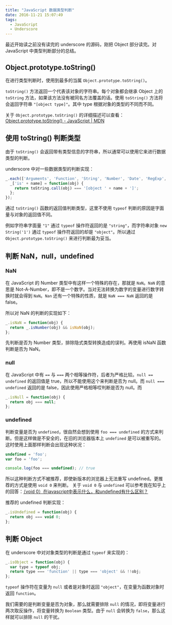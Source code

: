 ```yaml
---
title: "JavaScript 数据类型判断"
date: 2016-11-21 15:07:49
tags:
  - JavaScript
  - Underscore
---
```

最近开始读之前没有读完的 underscore 的源码，刚把 Object 部分读完。对 JavaScript 中类型判断部分的总结。

## Object.prototype.toString()
在进行类型判断时，使用到最多的当属 `Object.prototype.toString()`。

`toString()` 方法返回一个代表该对象的字符串。每个对象都会继承 Object 上的 `toString` 方法，如果该方法没有被同名方法覆盖的话。使用 `toString()` 方法将会返回字符串 `"[object type]"`。其中 type 根据对象的类型的不同而不同。

关于 `Object.prototype.toString()` 的详细描述可以查看：[Object.prototype.toString() - JavaScript | MDN](https://developer.mozilla.org/zh-CN/docs/Web/JavaScript/Reference/Global_Objects/Object/toString)

<!-- more -->

## 使用 toString() 判断类型
由于 `toString()` 会返回带有类型信息的字符串，所以通常可以使用它来进行数据类型的判断。

underscore 中对一些数据类型的判断实现：

```js
_.each(['Arguments', 'Function', 'String', 'Number', 'Date', 'RegExp', 'Error', 'Symbol', 'Map', 'WeakMap', 'Set', 'WeakSet'], function(name) {
  _['is' + name] = function(obj) {
    return toString.call(obj) === '[object ' + name + ']';
  };
});
```

通过 `toString()` 函数的返回值判断类型，这里不使用 `typeof` 判断的原因是字面量与对象的返回值不同。

例如字符串字面量 `"1"` 通过 `typeof` 操作符返回的是 `"string"`，而字符串对象 `new String('1')` 通过 `typeof` 操作符返回的却是 `"object"`。所以通过 `Object.prototype.toString()` 来进行判断最为妥当。

## 判断 NaN，null，undefined

### NaN
在 JavaScript 的 Number 类型中有这样一个特殊的存在，那就是 `NaN`。`NaN` 的意思是 Not-A-Number，即不是一个数字。当对无法转换为数字的变量进行数字转换时就会得到 `NaN`。`Nan` 还有一个特殊的性质，就是 `NaN === NaN` 返回的是 false。

所以对 NaN 的判断的实现如下：

``` js
_.isNaN = function(obj) {
  return _.isNumber(obj) && isNaN(obj);
};
```

先判断是否为 Number 类型，排除隐式类型转换造成的误判。再使用 isNaN 函数判断是否为 NaN。

### null
在 JavaScript 中有 `==` 与 `===` 两个相等操作符，后者为严格比较。`null == undefined` 的返回值是 true，所以不能使用这个来判断是否为 null。而 `null === undefined` 返回的是 false，因此使用严格相等哎判断是否为 null。而

``` js
_.isNull = function(obj) {
  return obj === null;
};
```

### undefined
判断变量是否为 `undefined`，很自然会想到使用 `foo === undefined` 的方式来判断。但是这样做是不安全的，在旧的浏览器版本上 `undefined` 是可以被重写的。这时使用上面那样判断会出现这种状况：

``` js
undefined = 'foo';
var foo = 'foo';

console.log(foo === undefined); // true
```

所以这种判断方式不被推荐，即使新版本的浏览器上无法重写 undefined。更推荐的方式是使用 `void 0` 来判断。
关于 `void 0` 与 `undefined` 可以参考我在知乎上的回答：[（void 0）在javascript中表示什么，和undefined有什么区别？](https://www.zhihu.com/question/52645620/answer/131470539)

推荐的 undefined 判断实现：

``` js
_.isUndefined = function(obj) {
  return obj === void 0;
};
```

## 判断 Object
在 underscore 中对对象类型的判断是通过 `typeof` 来实现的：

``` js
_.isObject = function(obj) {
  var type = typeof obj;
  return type === 'function' || type === 'object' && !!obj;
};
```

`typeof` 操作符在变量为 `null` 或者是对象时返回 `"object"`，在变量为函数对象时返回 `function`。

我们需要的是判断变量是否为对象，那么就需要排除 `null` 的情况，即将变量进行两次取反操作，将变量转换为 `Boolean` 类型。由于 `null` 会转换为 `false`，那么这样就可以排除 `null` 的干扰。

